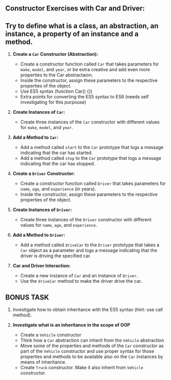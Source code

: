 ## Constructor Exercises with Car and Driver:

## Try to define what is a class, an abstraction, an instance, a property of an instance and a method.

1. **Create a `Car` Constructor (Abstraction):**

   - Create a constructor function called `Car` that takes parameters for `make`, `model`, and `year`, or be extra creative and add even more properties to the Car abstractaion.
   - Inside the constructor, assign these parameters to the respective properties of the object.
   - Use ES5 syntax (function Car() {})
   - Extra points for converting the ES5 syntax to ES6 (needs self investigating for this purpouse)

2. **Create Instances of `Car`:**

   - Create three instances of the `Car` constructor with different values for `make`, `model`, and `year`.

3. **Add a Method to `Car`:**

   - Add a method called `start` to the `Car` prototype that logs a message indicating that the car has started.
   - Add a method called `stop` to the `Car` prototype that logs a message indicating that the car has stopped.

4. **Create a `Driver` Constructor:**

   - Create a constructor function called `Driver` that takes parameters for `name`, `age`, and `experience` (in years).
   - Inside the constructor, assign these parameters to the respective properties of the object.

5. **Create Instances of `Driver`:**

   - Create three instances of the `Driver` constructor with different values for `name`, `age`, and `experience`.

6. **Add a Method to `Driver`:**

   - Add a method called `driveCar` to the `Driver` prototype that takes a `Car` object as a parameter and logs a message indicating that the driver is driving the specified car.

7. **Car and Driver Interaction:**
   - Create a new instance of `Car` and an instance of `Driver`.
   - Use the `driveCar` method to make the driver drive the car.

## BONUS TASK

1. Investigate how to obtain inheritance with the ES5 syntax (hint: use call method).

2. **Investigate what is an inheritance in the scope of OOP**
   - Create a `Vehicle` constructor
   - Think how a `Car` abstraction can inherit from the `Vehicle` abstraction
   - Move some of the properties and methods of the `Car` constructor as part of the `Vehicle` constructor and use proper syntax for those properties and methods to be available also on the `Car` instances by means of inheritance.
   - Create `Truck` constructor. Make it also inherit from `Vehicle` constructor.
